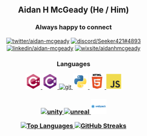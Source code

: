 <h2 align="center"> Aidan H McGeady (He / Him) </h2>

<h3 align="center">Always happy to connect</h3>
  <p align="center">
    <a href="https://twitter.com/aidan-mcgeady" target="blank"><img align="center" src="https://github.com/rahuldkjain/github-profile-readme-generator/blob/master/src/images/icons/Social/twitter.svg" alt="twitter/aidan-mcgeady" height="30" width="40" /></a>  
    <a href="https://discordapp.com/users/152543788034686978" target="blank"><img align="center" src="https://github.com/rahuldkjain/github-profile-readme-generator/blob/master/src/images/Discord-Logo.png" alt="discord/Seeker421#4893" height="30" width="60" /></a>  
    <a href="www.linkedin.com/in/aidan-mcgeady" target="blank"><img align="center" src="https://github.com/rahuldkjain/github-profile-readme-generator/blob/master/src/images/icons/Social/linked-in-alt.svg" alt="linkedin/aidan-mcgeady" height="30" width="40" /></a>
    <a href="https://aidanhmcgeady.wixsite.com/home" target="blank"><img align="center" src="https://www.groupon.co.uk/discount-codes/redirect/merchant/160812"   alt="wixsite/aidanhmcgeady" height="30" width="60" /></a>
  </p>

<h3 align="center">Languages</h3>
  <p align="center">
    <a href="https://www.w3schools.com/cpp/" target="_blank"> <img src="https://raw.githubusercontent.com/devicons/devicon/master/icons/cplusplus/cplusplus-original.svg" alt="cplusplus" width="40" height="40"/> </a>
    <a href="https://docs.microsoft.com/en-us/dotnet/csharp/" target="_blank"> <img src="https://raw.githubusercontent.com/devicons/devicon/master/icons/csharp/csharp-original.svg" alt="csharp" width="40" height="40"/> </a>
    <a href="https://git-scm.com/" target="_blank"> <img src="https://www.vectorlogo.zone/logos/git-scm/git-scm-icon.svg" alt="git" width="40" height="40"/> </a>
    <a href="https://www.python.org" target="_blank"> <img src="https://raw.githubusercontent.com/devicons/devicon/master/icons/python/python-original.svg" alt="python" width="40" height="40"/> </a>
    <a href="https://www.w3.org/html/" target="_blank"> <img src="https://raw.githubusercontent.com/devicons/devicon/master/icons/html5/html5-original-wordmark.svg" alt="html5" width="40" height="40"/> </a>
    <a href="https://developer.mozilla.org/en-US/docs/Web/JavaScript" target="_blank"> <img src="https://raw.githubusercontent.com/devicons/devicon/master/icons/javascript/javascript-original.svg" alt="javascript" width="40" height="40"/> </a>  
   
  </p>
  
<h3 align="center" Tools </3>
   <a href="https://unity.com/" target="_blank"> <img src="https://www.vectorlogo.zone/logos/unity3d/unity3d-icon.svg" alt="unity" width="40" height="40"/> </a>
    <a href="https://unrealengine.com/" target="_blank"> <img src="https://raw.githubusercontent.com/kenangundogan/fontisto/036b7eca71aab1bef8e6a0518f7329f13ed62f6b/icons/svg/brand/unreal-engine.svg" alt="unreal" width="40" height="40"/>         </a>
    <a href="https://webpack.js.org" target="_blank"> <img src="https://raw.githubusercontent.com/devicons/devicon/d00d0969292a6569d45b06d3f350f463a0107b0d/icons/webpack/webpack-original-wordmark.svg" alt="webpack" width="40" height="40"/> </a>
  <!-- Add Webstorm -->
  <!-- Add GameMaker -->
  <!-- Add VisualStudio -->
  <!-- Add Atom -->
  <!-- Add Wix -->
  <!-- Add Wordpress -->
</p>

<p align="center">
  <a href="https://github.com/anuraghazra/github-readme-stats"> <img alt="Top Languages" src="https://github-readme-stats.vercel.app/api/top-langs/?username=AidanHMcGeady&layout=compact&hide_border=true&bg_color=18181800&title_color=00b3b3&text_color=efefef&hide=c%2B%2B"> </a>
  <a href="https://git.io/streak-stats"> <img alt="GitHub Streaks" src="http://github-readme-streak-stats.herokuapp.com?user=AidanHMcGeady&hide_border=true&background=18181800&ring=00B3B3&dates=00B3B3&currStreakNum=EFEFEF&sideNums=EFEFEF&sideLabels=FA8B00"> </a>
</p>

<!--
**AidanHMcGeady/AidanHMcGeady** is a ✨ _special_ ✨ repository because its `README.md` (this file) appears on your GitHub profile.

Here are some ideas to get you started:

- 🔭 I’m currently working on ...
- 🌱 I’m currently learning ...
- 👯 I’m looking to collaborate on ...
- 🤔 I’m looking for help with ...
- 💬 Ask me about ...
- 📫 How to reach me: ...
- 😄 Pronouns: ...
- ⚡ Fun fact: ...
-->
